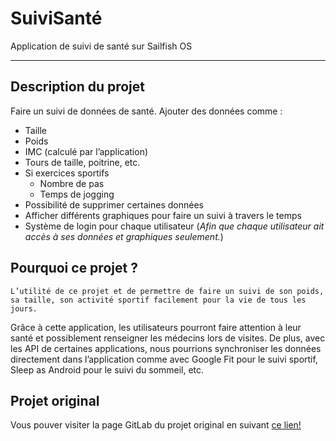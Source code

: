 # SuiviSanté
Application de suivi de santé sur Sailfish OS

***

## Description du projet
Faire un suivi de données de santé.
Ajouter des données comme :
* Taille
* Poids
* IMC (calculé par l’application)
* Tours de taille, poitrine, etc.
* Si exercices sportifs
  * Nombre de pas
  * Temps de jogging
* Possibilité de supprimer certaines données
* Afficher différents graphiques pour faire un suivi à travers le temps
* Système de login pour chaque utilisateur (_Afin que chaque utilisateur ait accès à ses données et graphiques seulement._)

## Pourquoi ce projet ?
	L’utilité de ce projet et de permettre de faire un suivi de son poids, sa taille, son activité sportif facilement pour la vie de tous les jours.
Grâce à cette application, les utilisateurs pourront faire attention à leur santé et possiblement renseigner les médecins lors de visites.
De plus, avec les API de certaines applications, nous pourrions synchroniser les données directement dans l’application comme avec Google Fit pour le suivi sportif, Sleep as Android pour le suivi du sommeil, etc.


## Projet original
Vous pouver visiter la page GitLab du projet original en suivant [ce lien!](https://gitlab.com/adelnoureddine/harbour-weight-tracker)